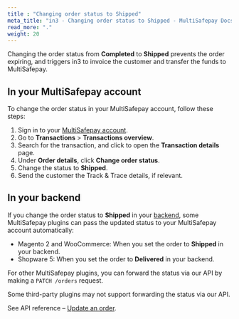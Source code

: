 ```yaml
---
title : "Changing order status to Shipped"
meta_title: "in3 - Changing order status to Shipped - MultiSafepay Docs"
read_more: "."
weight: 20
---
```


Changing the order status from **Completed** to **Shipped** prevents the order expiring, and triggers in3 to invoice the customer and transfer the funds to MultiSafepay. 

## In your MultiSafepay account

To change the order status in your MultiSafepay account, follow these steps:

1. Sign in to your [MultiSafepay account](https://merchant.multisafepay.com).
2. Go to **Transactions** > **Transactions overview**.
3. Search for the transaction, and click to open the **Transaction details** page. 
4. Under **Order details**, click **Change order status**. 
5. Change the status to **Shipped**.
6. Send the customer the Track & Trace details, if relevant.

## In your backend

If you change the order status to **Shipped** in your [backend](/getting-started/glossary/#backend), some MultiSafepay plugins can pass the updated status to your MultiSafepay account automatically:

- Magento 2 and WooCommerce: When you set the order to **Shipped** in your backend.
- Shopware 5: When you set the order to **Delivered** in your backend.

For other MultiSafepay plugins, you can forward the status via our API by making a `PATCH /orders` request. 

Some third-party plugins may not support forwarding the status via our API. 

See API reference – [Update an order](/api/#update-an-order).


